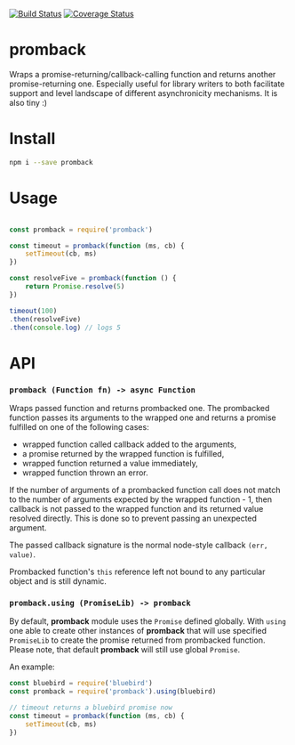 [![Build Status](https://travis-ci.org/rmdm/promback.svg?branch=master)](https://travis-ci.org/rmdm/promback)
[![Coverage Status](https://coveralls.io/repos/github/rmdm/promback/badge.svg?branch=master)](https://coveralls.io/github/rmdm/promback?branch=master)

promback
========

Wraps a promise-returning/callback-calling function and returns another promise-returning one. Especially useful for library writers to both facilitate support and level landscape of different asynchronicity mechanisms. It is also tiny :)

Install
=======

```sh
npm i --save promback
```

Usage
=====

```javascript

const promback = require('promback')

const timeout = promback(function (ms, cb) {
    setTimeout(cb, ms)
})

const resolveFive = promback(function () {
    return Promise.resolve(5)
})

timeout(100)
.then(resolveFive)
.then(console.log) // logs 5
```

API
===

### `promback (Function fn) -> async Function`

Wraps passed function and returns prombacked one. The prombacked function passes its arguments to the wrapped one and returns a promise fulfilled on one of the following cases:

- wrapped function called callback added to the arguments,
- a promise returned by the wrapped function is fulfilled,
- wrapped function returned a value immediately,
- wrapped function thrown an error.

If the number of arguments of a prombacked function call does not match to the number of arguments expected by the wrapped function - 1, then callback is not passed to the wrapped function and its returned value resolved directly. This is done so to prevent passing an unexpected argument.

The passed callback signature is the normal node-style callback `(err, value)`.

Prombacked function's `this` reference left not bound to any particular object and is still dynamic.

### `promback.using (PromiseLib) -> promback`

By default, **promback** module uses the `Promise` defined globally. With `using` one able to create other instances of **promback** that will use specified `PromiseLib` to create the promise returned from prombacked function. Please note, that default **promback** will still use global `Promise`.

An example:
```javascript
const bluebird = require('bluebird')
const promback = require('promback').using(bluebird)

// timeout returns a bluebird promise now
const timeout = promback(function (ms, cb) {
    setTimeout(cb, ms)
})
```
